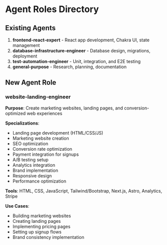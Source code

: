 # Agent Roles Directory

## Existing Agents

1. **frontend-react-expert** - React app development, Chakra UI, state management
2. **database-infrastructure-engineer** - Database design, migrations, deployment
3. **test-automation-engineer** - Unit, integration, and E2E testing
4. **general-purpose** - Research, planning, documentation

## New Agent Role

### **website-landing-engineer**
**Purpose**: Create marketing websites, landing pages, and conversion-optimized web experiences

**Specializations**:
- Landing page development (HTML/CSS/JS)
- Marketing website creation
- SEO optimization
- Conversion rate optimization
- Payment integration for signups
- A/B testing setup
- Analytics integration
- Brand implementation
- Responsive design
- Performance optimization

**Tools**: HTML, CSS, JavaScript, Tailwind/Bootstrap, Next.js, Astro, Analytics, Stripe

**Use Cases**:
- Building marketing websites
- Creating landing pages
- Implementing pricing pages
- Setting up signup flows
- Brand consistency implementation